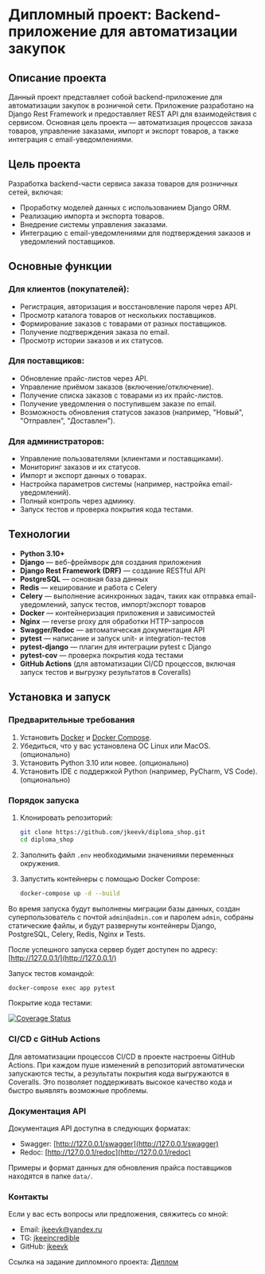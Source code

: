 # Дипломный проект: Backend-приложение для автоматизации закупок

## Описание проекта

Данный проект представляет собой backend-приложение для автоматизации закупок в розничной сети. Приложение разработано на Django Rest Framework и предоставляет REST API для взаимодействия с сервисом. Основная цель проекта — автоматизация процессов заказа товаров, управление заказами, импорт и экспорт товаров, а также интеграция с email-уведомлениями.

## Цель проекта

Разработка backend-части сервиса заказа товаров для розничных сетей, включая:
- Проработку моделей данных с использованием Django ORM.
- Реализацию импорта и экспорта товаров.
- Внедрение системы управления заказами.
- Интеграцию с email-уведомлениями для подтверждения заказов и уведомлений поставщиков.

## Основные функции

### Для клиентов (покупателей):
- Регистрация, авторизация и восстановление пароля через API.
- Просмотр каталога товаров от нескольких поставщиков.
- Формирование заказов с товарами от разных поставщиков.
- Получение подтверждения заказа по email.
- Просмотр истории заказов и их статусов.

### Для поставщиков:
- Обновление прайс-листов через API.
- Управление приёмом заказов (включение/отключение).
- Получение списка заказов с товарами из их прайс-листов.
- Получение уведомления о поступившем заказе по email.
- Возможность обновления статусов заказов (например, "Новый", "Отправлен", "Доставлен").

### Для администраторов:
- Управление пользователями (клиентами и поставщиками).
- Мониторинг заказов и их статусов.
- Импорт и экспорт данных о товарах.
- Настройка параметров системы (например, настройка email-уведомлений).
- Полный контроль через админку.
- Запуск тестов и проверка покрытия кода тестами.

## Технологии

- **Python 3.10+**  
- **Django** — веб-фреймворк для создания приложения  
- **Django Rest Framework (DRF)** — создание RESTful API  
- **PostgreSQL** — основная база данных  
- **Redis** — кеширование и работа с Celery  
- **Celery** — выполнение асинхронных задач, таких как отправка email-уведомлений, запуск тестов, импорт/экспорт товаров  
- **Docker** — контейнеризация приложения и зависимостей  
- **Nginx** — reverse proxy для обработки HTTP-запросов  
- **Swagger/Redoc** — автоматическая документация API  
- **pytest** — написание и запуск unit- и integration-тестов  
- **pytest-django** — плагин для интеграции pytest с Django  
- **pytest-cov** — проверка покрытия кода тестами  
- **GitHub Actions** (для автоматизации CI/CD процессов, включая запуск тестов и выгрузку результатов в Coveralls)

## Установка и запуск

### Предварительные требования

1. Установить [Docker](https://www.docker.com/) и [Docker Compose](https://docs.docker.com/compose/install/).
2. Убедиться, что у вас установлена ОС Linux или MacOS. (опционально)
3. Установить Python 3.10 или новее. (опционально)
4. Установить IDE с поддержкой Python (например, PyCharm, VS Code). (опционально)

### Порядок запуска

1. Клонировать репозиторий:
   
   ```bash
   git clone https://github.com/jkeevk/diploma_shop.git
   cd diploma_shop
   ```

2. Заполнить файл `.env` необходимыми значениями переменных окружения.

3. Запустить контейнеры с помощью Docker Compose:

    ```bash
    docker-compose up -d --build
    ```

Во время запуска будут выполнены миграции базы данных, создан суперпользователь с почтой `admin@admin.com` и паролем `admin`, собраны статические файлы, и будут развернуты контейнеры Django, PostgreSQL, Celery, Redis, Nginx и Tests.

После успешного запуска сервер будет доступен по адресу: [http://127.0.0.1/](http://127.0.0.1/)

Запуск тестов командой:

```bash
docker-compose exec app pytest
```

Покрытие кода тестами:

[![Coverage Status](https://coveralls.io/repos/github/jkeevk/diploma_shop/badge.svg?branch=main)](https://coveralls.io/github/jkeevk/diploma_shop?branch=main)

### CI/CD с GitHub Actions

Для автоматизации процессов CI/CD в проекте настроены GitHub Actions. При каждом пуше изменений в репозиторий автоматически запускаются тесты, а результаты покрытия кода выгружаются в Coveralls. Это позволяет поддерживать высокое качество кода и быстро выявлять возможные проблемы.

### Документация API

Документация API доступна в следующих форматах:

- Swagger: [http://127.0.0.1/swagger](http://127.0.0.1/swagger)
- Redoc: [http://127.0.0.1/redoc](http://127.0.0.1/redoc)

Примеры и формат данных для обновления прайса поставщиков находятся в папке `data/`.

### Контакты

Если у вас есть вопросы или предложения, свяжитесь со мной:

- Email: jkeevk@yandex.ru
- TG: [jkeeincredible](https://t.me/jkeeincredible)
- GitHub: [jkeevk](https://github.com/jkeevk/)

Ссылка на задание дипломного проекта: [Диплом](https://github.com/netology-code/python-final-diplom)

